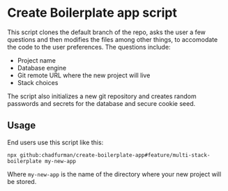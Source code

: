 # Create Boilerplate app script

This script clones the default branch of the repo, asks the user a few questions and then modifies the files among other things, to accomodate the code to the user preferences. The questions include:

- Project name
- Database engine
- Git remote URL where the new project will live
- Stack choices

The script also initializes a new git repository and creates random passwords and secrets for the database and secure cookie seed.

## Usage

End users use this script like this:

`npx github:chadfurman/create-boilerplate-app#feature/multi-stack-boilerplate my-new-app`

Where `my-new-app` is the name of the directory where your new project will be stored.
